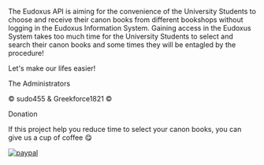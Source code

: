 The Eudoxus API is aiming for the convenience of the University Students to choose and receive their canon books from different bookshops without logging in the Eudoxus Information System. Gaining access in the Eudoxus System takes too much time for the University Students to select and search their canon books and some times they will be entagled by the procedure!

Let's make our lifes easier!

The Administrators

© sudo455 & Greekforce1821 ©

Donation

If this project help you reduce time to select your canon books, you can give us a cup of coffee 😋

[![paypal](https://www.paypalobjects.com/en_US/i/btn/btn_donateCC_LG.gif)](https://www.paypal.com/paypalme/greekforce1821?v=1&utm_source=unp&utm_medium=email&utm_campaign=RT000269&utm_unptid=c95b8a76-4d12-11ec-bd46-3cfdfee7d33d&ppid=RT000269&cnac=GR&rsta=en_US%28en-GR%29&cust=SAVCE22HK5SDL&unptid=c95b8a76-4d12-11ec-bd46-3cfdfee7d33d&calc=f82694400c4e0&unp_tpcid=ppme-social-user-profile-created&page=main%3Aemail%3ART000269&pgrp=main%3Aemail&e=cl&mchn=em&s=ci&mail=sys&appVersion=1.67.0&xt=104038)

